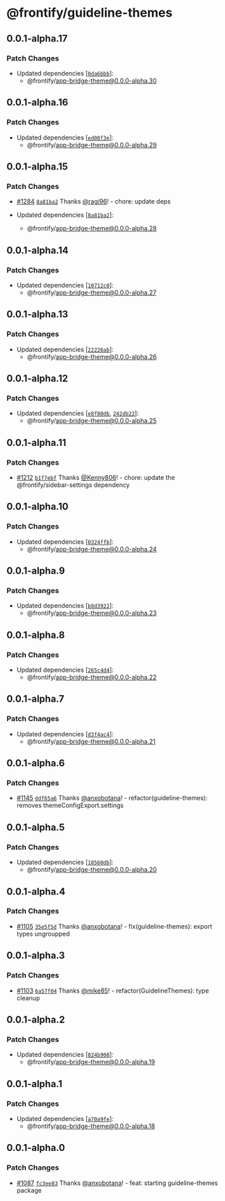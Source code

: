 # @frontify/guideline-themes

## 0.0.1-alpha.17

### Patch Changes

- Updated dependencies [[`0da6bbb`](https://github.com/Frontify/brand-sdk/commit/0da6bbb058b8995cc578528098a0b95bebce6cd9)]:
    - @frontify/app-bridge-theme@0.0.0-alpha.30

## 0.0.1-alpha.16

### Patch Changes

- Updated dependencies [[`ed08f3e`](https://github.com/Frontify/brand-sdk/commit/ed08f3ec44eaa6b9f384d27d160a9dae0da16f6a)]:
    - @frontify/app-bridge-theme@0.0.0-alpha.29

## 0.0.1-alpha.15

### Patch Changes

- [#1284](https://github.com/Frontify/brand-sdk/pull/1284) [`8a81ba2`](https://github.com/Frontify/brand-sdk/commit/8a81ba2445f5d13b55a106d2c3845b6316e79c4f) Thanks [@ragi96](https://github.com/ragi96)! - chore: update deps

- Updated dependencies [[`8a81ba2`](https://github.com/Frontify/brand-sdk/commit/8a81ba2445f5d13b55a106d2c3845b6316e79c4f)]:
    - @frontify/app-bridge-theme@0.0.0-alpha.28

## 0.0.1-alpha.14

### Patch Changes

- Updated dependencies [[`10712c0`](https://github.com/Frontify/brand-sdk/commit/10712c01e2b5b4979b8649525515e490b6c4125b)]:
    - @frontify/app-bridge-theme@0.0.0-alpha.27

## 0.0.1-alpha.13

### Patch Changes

- Updated dependencies [[`22226ab`](https://github.com/Frontify/brand-sdk/commit/22226ab1266c83a8206a36431a419ad215ecbcb6)]:
    - @frontify/app-bridge-theme@0.0.0-alpha.26

## 0.0.1-alpha.12

### Patch Changes

- Updated dependencies [[`e8f80db`](https://github.com/Frontify/brand-sdk/commit/e8f80db9ebff09c575acc932f22ce65886c4d7ee), [`242db22`](https://github.com/Frontify/brand-sdk/commit/242db22097bbb8f14187ef5af42d2cd6374a8357)]:
    - @frontify/app-bridge-theme@0.0.0-alpha.25

## 0.0.1-alpha.11

### Patch Changes

- [#1212](https://github.com/Frontify/brand-sdk/pull/1212) [`b1f7ebf`](https://github.com/Frontify/brand-sdk/commit/b1f7ebf02cf5f77b1fe2d1286a4d9727ec49d25a) Thanks [@Kenny806](https://github.com/Kenny806)! - chore: update the @frontify/sidebar-settings dependency

## 0.0.1-alpha.10

### Patch Changes

- Updated dependencies [[`0324ffb`](https://github.com/Frontify/brand-sdk/commit/0324ffb2b108d33a83403cfd796c3445626f230a)]:
    - @frontify/app-bridge-theme@0.0.0-alpha.24

## 0.0.1-alpha.9

### Patch Changes

- Updated dependencies [[`b8d3922`](https://github.com/Frontify/brand-sdk/commit/b8d3922f5e10445426e9c9930ab004e41d8c3fb7)]:
    - @frontify/app-bridge-theme@0.0.0-alpha.23

## 0.0.1-alpha.8

### Patch Changes

- Updated dependencies [[`265c4d4`](https://github.com/Frontify/brand-sdk/commit/265c4d48a76cf5bd6e257123f0d793bd930f91da)]:
    - @frontify/app-bridge-theme@0.0.0-alpha.22

## 0.0.1-alpha.7

### Patch Changes

- Updated dependencies [[`d3f4ac4`](https://github.com/Frontify/brand-sdk/commit/d3f4ac4385770dcfe6672dfd2f256f39d1473563)]:
    - @frontify/app-bridge-theme@0.0.0-alpha.21

## 0.0.1-alpha.6

### Patch Changes

- [#1145](https://github.com/Frontify/brand-sdk/pull/1145) [`ddf65a6`](https://github.com/Frontify/brand-sdk/commit/ddf65a69e43d127213486f6f1a45394bc05eb0cf) Thanks [@anxobotana](https://github.com/anxobotana)! - refactor(guideline-themes): removes themeConfigExport.settings

## 0.0.1-alpha.5

### Patch Changes

- Updated dependencies [[`18560db`](https://github.com/Frontify/brand-sdk/commit/18560dbd1bbfa3a76fdda0db5ed520b670c41979)]:
    - @frontify/app-bridge-theme@0.0.0-alpha.20

## 0.0.1-alpha.4

### Patch Changes

- [#1105](https://github.com/Frontify/brand-sdk/pull/1105) [`35e5f5d`](https://github.com/Frontify/brand-sdk/commit/35e5f5d928de04b4884629a2586e448587ac2c9d) Thanks [@anxobotana](https://github.com/anxobotana)! - fix(guideline-themes): export types ungroupped

## 0.0.1-alpha.3

### Patch Changes

- [#1103](https://github.com/Frontify/brand-sdk/pull/1103) [`6a57f04`](https://github.com/Frontify/brand-sdk/commit/6a57f04c75a05ef177fe4185f9e768ad72dafd89) Thanks [@mike85](https://github.com/mike85)! - refactor(GuidelineThemes): type cleanup

## 0.0.1-alpha.2

### Patch Changes

- Updated dependencies [[`024b908`](https://github.com/Frontify/brand-sdk/commit/024b9089f68482aa908f08936c6a0c33cdaafb6c)]:
    - @frontify/app-bridge-theme@0.0.0-alpha.19

## 0.0.1-alpha.1

### Patch Changes

- Updated dependencies [[`a70a9fe`](https://github.com/Frontify/brand-sdk/commit/a70a9fe0932e1a40c5d4d85e4fdcb3f008947b74)]:
    - @frontify/app-bridge-theme@0.0.0-alpha.18

## 0.0.1-alpha.0

### Patch Changes

- [#1087](https://github.com/Frontify/brand-sdk/pull/1087) [`fc3ee83`](https://github.com/Frontify/brand-sdk/commit/fc3ee83b7a4dd406c386431d0b72cf9873e9dfed) Thanks [@anxobotana](https://github.com/anxobotana)! - feat: starting guideline-themes package
